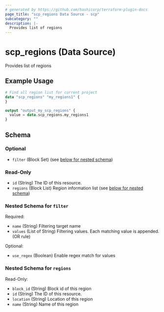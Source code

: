 ```yaml
---
# generated by https://github.com/hashicorp/terraform-plugin-docs
page_title: "scp_regions Data Source - scp"
subcategory: ""
description: |-
  Provides list of regions
---
```


# scp_regions (Data Source)

Provides list of regions

## Example Usage

```terraform
# Find all region list for current project
data "scp_regions" "my_regions1" {
}

output "output_my_scp_regions" {
  value = data.scp_regions.my_regions1
}
```

<!-- schema generated by tfplugindocs -->
## Schema

### Optional

- `filter` (Block Set) (see [below for nested schema](#nestedblock--filter))

### Read-Only

- `id` (String) The ID of this resource.
- `regions` (Block List) Region information list (see [below for nested schema](#nestedblock--regions))

<a id="nestedblock--filter"></a>
### Nested Schema for `filter`

Required:

- `name` (String) Filtering target name
- `values` (List of String) Filtering values. Each matching value is appended. (OR rule)

Optional:

- `use_regex` (Boolean) Enable regex match for values


<a id="nestedblock--regions"></a>
### Nested Schema for `regions`

Read-Only:

- `block_id` (String) Block id of this region
- `id` (String) The ID of this resource.
- `location` (String) Location of this region
- `name` (String) Name of this region


